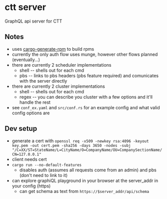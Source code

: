 # ctt server
GraphQL api server for CTT

## Notes
- uses [cargo-generate-rpm](https://crates.io/crates/cargo-generate-rpm) to build rpms
- currently the only auth flow uses munge, however other flows planned (eventually...)
- there are currently 2 scheduler implementations
  - shell -- shells out for each cmd
  - pbs -- links to pbs headers (pbs feature required) and comunicates with the server directly
- there are currently 2 cluster implementations
  - shell -- shells out for each cmd
  - regex -- you can describe you cluster with a few options and it'll handle the rest
- see `conf_ex.yaml` and `src/conf.rs` for an example config and what valid config options are

## Dev setup
- generate a cert with `openssl req -x509 -newkey rsa:4096 -keyout key.pem -out cert.pem -sha256 -days 3650 -nodes -subj "/C=XX/ST=StateName/L=CityName/O=CompanyName/OU=CompanySectionName/CN=127.0.0.1"`
- client needs cert
- `cargo run --no-default-features`
  - disables auth (assumes all requests come from an admin) and pbs (don't need to link to it)
- can explore graphiQL playground in your browser at the server_addr in your config (https)
  - can get schema as text from `https://$server_addr/api/schema`

